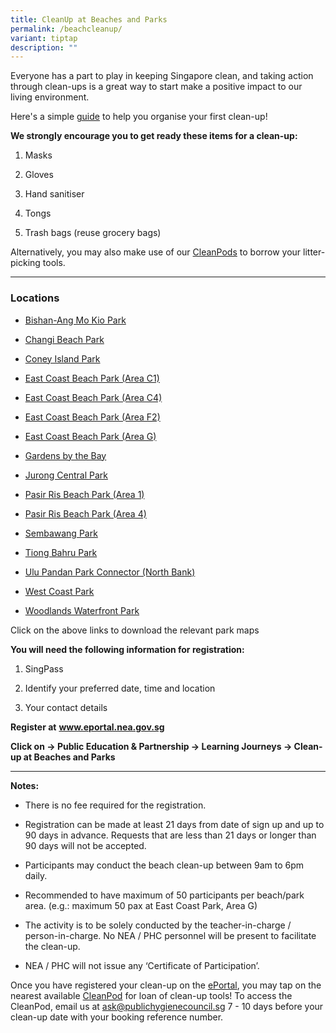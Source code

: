 ```yaml
---
title: CleanUp at Beaches and Parks
permalink: /beachcleanup/
variant: tiptap
description: ""
---
```

<p>Everyone has a part to play in keeping Singapore clean, and taking action
through clean-ups is a great way to start make a positive impact to our
living environment.</p>
<p>Here's a simple <a href="/files/briefing_for_participants__1_.pdf" rel="noopener noreferrer nofollow" target="_blank">guide</a> to
help you organise your first clean-up!</p>
<p><strong>We strongly encourage you to get ready these items for a clean-up:</strong>
</p>
<ol data-tight="true" class="tight">
<li>
<p>Masks</p>
</li>
<li>
<p>Gloves</p>
</li>
<li>
<p>Hand sanitiser</p>
</li>
<li>
<p>Tongs</p>
</li>
<li>
<p>Trash bags (reuse grocery bags)</p>
</li>
</ol>
<p>Alternatively, you may also make use of our <a href="https://www.publichygienecouncil.sg/resources/cleanpod" rel="noopener noreferrer nofollow" target="_blank">CleanPods</a>&nbsp;to
borrow your litter-picking tools.</p>
<hr>
<h3>Locations</h3>
<ul data-tight="true" class="tight">
<li>
<p><a href="/files/Instruction_to_CleanPod_Bishan_Ang_Mo_Kio_Park_no_pin.pdf" rel="noopener nofollow" target="_blank">Bishan-Ang Mo Kio Park</a>
</p>
</li>
<li>
<p><a href="/files/Instruction_to_CleanPod__Changi_Beach_Park_no_pin.pdf" rel="noopener nofollow" target="_blank">Changi Beach Park</a>
</p>
</li>
<li>
<p><a href="/files/Instruction_to_CleanPod_Coney_Island_Park_no_pin.pdf" rel="noopener nofollow" target="_blank">Coney Island Park</a>
</p>
</li>
<li>
<p><a href="/files/Instruction_to_CleanPod_ECP_Carpark_C1_April_2025_no_pin.pdf" rel="noopener nofollow" target="_blank">East Coast Beach Park (Area C1)</a>
</p>
</li>
<li>
<p><a href="/files/Instruction_to_CleanPod_ECP_Carpark_C4_april_2025_no_pin.pdf" rel="noopener nofollow" target="_blank">East Coast Beach Park (Area C4)</a>
</p>
</li>
<li>
<p><a href="/files/Instruction_to_CleanPod_ECP_Carpark_F2_no_pin.pdf" rel="noopener nofollow" target="_blank">East Coast Beach Park (Area F2)</a>
</p>
</li>
<li>
<p><a href="/files/Instruction_to_CleanPod_ECP_Carpark_G_no_pin.pdf" rel="noopener nofollow" target="_blank">East Coast Beach Park (Area G)</a>
</p>
</li>
<li>
<p><a href="/files/Instruction_to_CleanPod_GB_no_pin.pdf" rel="noopener nofollow" target="_blank">Gardens by the Bay</a>
</p>
</li>
<li>
<p><a href="/files/Instruction_to_CleanPod__Jurong_Central_Park_no_pin.pdf" rel="noopener nofollow" target="_blank">Jurong Central Park</a>
</p>
</li>
<li>
<p><a href="/files/Instruction_to_CleanPod_Pasir_Ris_Area_1_no_pin.pdf" rel="noopener nofollow" target="_blank">Pasir Ris Beach Park (Area 1)</a>
</p>
</li>
<li>
<p><a href="/files/Instruction_to_CleanPod_Pasir_Ris_Area_4_no_pin.pdf" rel="noopener nofollow" target="_blank">Pasir Ris Beach Park (Area 4)</a>
</p>
</li>
<li>
<p><a href="/files/Initiatives/Beach cleanup/6_sembawang_park_map_updated_nov_2020.pdf" rel="noopener noreferrer nofollow" target="_blank">Sembawang Park</a>
</p>
</li>
<li>
<p><a href="/files/Initiatives/Beach cleanup/tiong_bahru_park_map_updated_mar_2024fa76bfcc4f194933870fc00a69ca8e45.pdf" rel="noopener noreferrer nofollow" target="_blank">Tiong Bahru Park</a>
</p>
</li>
<li>
<p><a href="/files/Instruction_to_CleanPod_Ulu_Pandan_Park_Connector_no_pin.pdf" rel="noopener nofollow" target="_blank">Ulu Pandan Park Connector (North Bank)</a>
</p>
</li>
<li>
<p><a href="/files/Instruction_to_CleanPod_West_Coast_Park_no_pin.pdf" rel="noopener nofollow" target="_blank">West Coast Park</a>
</p>
</li>
<li>
<p><a href="/files/Instruction_to_CleanPod_Woodlands_Waterfront_Park_no_pin.pdf" rel="noopener nofollow" target="_blank">Woodlands Waterfront Park</a>
</p>
</li>
</ul>
<p>Click on the above links to download the relevant park maps</p>
<p><strong>You will need the following information for registration:</strong>
</p>
<ol data-tight="true" class="tight">
<li>
<p>SingPass</p>
</li>
<li>
<p>Identify your preferred date, time and location</p>
</li>
<li>
<p>Your contact details</p>
</li>
</ol>
<p><strong>Register at</strong>&nbsp;<strong><a href="https://www.eportal.nea.gov.sg/" rel="noopener noreferrer nofollow" target="_blank">www.eportal.nea.gov.sg</a></strong>
</p>
<p><strong>Click on&nbsp;-&gt;&nbsp;Public Education &amp; Partnership&nbsp;-&gt;&nbsp;Learning Journeys -&gt;&nbsp;Clean-up at Beaches and Parks</strong>
</p>
<hr>
<p><strong>Notes:</strong>
</p>
<ul data-tight="true" class="tight">
<li>
<p>There is no fee required for the registration.</p>
</li>
<li>
<p>Registration can be made at least 21 days from date of sign up and up
to 90 days in advance. Requests that are less than 21 days or longer than
90 days will not be accepted.</p>
</li>
<li>
<p>Participants may conduct the beach clean-up between 9am to 6pm daily.</p>
</li>
<li>
<p>Recommended to have maximum of 50 participants per beach/park area. (e.g.:
maximum 50 pax at East Coast Park, Area G)</p>
</li>
<li>
<p>The activity is to be solely conducted by the teacher-in-charge / person-in-charge.
No NEA / PHC personnel will be present to facilitate the clean-up.&nbsp;&nbsp;</p>
</li>
<li>
<p>NEA / PHC will not issue any ‘Certificate of Participation’.</p>
</li>
</ul>
<p>Once you have registered your clean-up on the <a href="https://www.eportal.nea.gov.sg/" rel="noopener noreferrer nofollow" target="_blank">ePortal</a>, you may tap on the
nearest available <a href="/resources/cleanpod" rel="noopener noreferrer nofollow" target="_blank">CleanPod</a>&nbsp;for loan of clean-up tools!
To access the CleanPod, email us at&nbsp;<a href="mailto:ask@publichygienecouncil.sg" rel="noopener noreferrer nofollow" target="_blank">ask@publichygienecouncil.sg</a>&nbsp;7
- 10 days before your clean-up date with your booking reference number.&nbsp;</p>